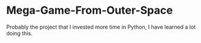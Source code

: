 # Mega-Game-From-Outer-Space
Probably the project that I invested more time in Python, I have learned a lot doing this.
